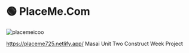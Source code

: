 # 🟢 PlaceMe.Com
![placemeicoo](https://user-images.githubusercontent.com/112753481/233196571-9311f578-8642-4026-8eb1-e840b138af97.png)



https://placeme725.netlify.app/
Masai Unit Two Construct Week Project

